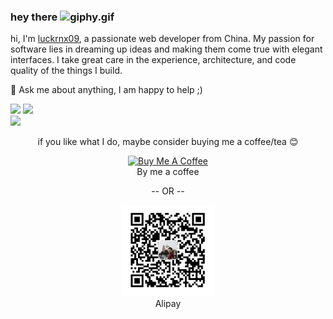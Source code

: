 ### hey there <img alt="giphy.gif" src="https://media.giphy.com/media/hvRJCLFzcasrR4ia7z/giphy.gif" width="25px">

   hi, I'm [luckrnx09](https://luckrnx09.com), a passionate web developer from China. My passion for software lies in dreaming up ideas and making them come true with elegant interfaces. I take great care in the experience, architecture, and code quality of the things I build.

💬 Ask me about anything, I am happy to help ;)
 
<div align="bottom">
  <img align="" src="http://github-profile-summary-cards.vercel.app/api/cards/repos-per-language?username=luckrnx09&theme=github_dark">
  <img align="" src="http://github-profile-summary-cards.vercel.app/api/cards/stats?username=luckrnx09&theme=github_dark">
</div>
  
<img src="http://github-profile-summary-cards.vercel.app/api/cards/profile-details?username=luckrnx09&theme=github_dark">
   
<p align="center">
  if you like what I do, maybe consider buying me a coffee/tea 😊
</p>
<p align="center">
  <a href="https://buymeacoffee.com/luckrnx09" target="_blank"><img src="https://cdn.buymeacoffee.com/buttons/v2/default-red.png" alt="Buy Me A Coffee" width="150" ></a> 
   <br> 
   By me a coffee
</p>
<p align="center"> -- OR -- </p>
<p align="center">
  <a href="https://buymeacoffee.com/luckrnx09" target="_blank"><img src="alipay.jpg" alt="Alipay" width="150" ></a> 
   <br> 
   Alipay
</p>

